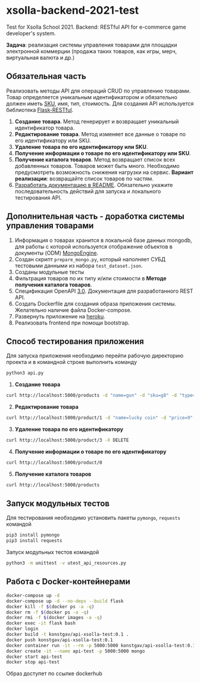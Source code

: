 # xsolla-backend-2021-test

Test for Xsolla School 2021. Backend: RESTful API for e-commerce game developer's system.

**Задача**: реализация системы управления товарами для площадки электронной коммерции (продажа таких товаров, как игры, мерч, виртуальная валюта и др.)

## Обязательная часть

Реализовать методы API для операций CRUD по управлению товарами. Товар определяется уникальным идентификатором и обязательно должен иметь [SKU](https://ru.wikipedia.org/wiki/SKU), имя, тип, стоимость. Для создания API используется библиотека [Flask-RESTful](https://flask-restful.readthedocs.io/en/latest/index.html).

1. **Создание товара**. Метод генерирует и возвращает уникальный идентификатор товара.
2. **Редактирование товара**. Метод изменяет все данные о товаре по его идентификатору или SKU.
3. **Удаление товара по его идентификатору или SKU**.
4. **Получение информации о товаре по его идентификатору или SKU**.
5. **Получение каталога товаров**. Метод возвращает список всех добавленных товаров. Товаров может быть много. Необходимо предусмотреть возможность снижения нагрузки на сервис. **Вариант реализации**: возвращайте список товаров по частям.
6. [Разработать документацию в README](https://medium.com/xsolla-tech/tips-to-help-developer-improve-their-test-tasks-69d5a3b948d3). Обязательно укажите последовательность действий для запуска и локального тестирования API.

## Дополнительная часть - доработка системы управления товарами

1. Информация о товарах хранится в локальной базе данных mongodb, для работы с которой используется отображение объектов в документы (ODM) [MongoEngine](http://mongoengine.org/).
2. Создан скрипт `prepare_mongo.py`, который наполняет СУБД тестовыми данными из набора `test_dataset.json`.
3. Созданы модульные тесты
4. Фильтрация товаров по их типу и/или стоимости в **Методе получения каталога товаров**.
5. Спецификация OpenAPI [3.0](https://swagger.io/specification/). Документация для разработанного REST API.
6. Создать Dockerfile для создания образа приложения системы. Желательно наличие файла Docker-compose.
7. Развернуть приложение на [heroku](https://www.heroku.com/).
8. Реализовать frontend при помощи bootstrap.

## Способ тестирования приложения

Для запуска приложения необходимо перейти рабочую директорию проекта и в командной строке выполнить команду

```bash
python3 api.py
```

1. **Создание товара**

```bash
curl http://localhost:5000/products -d "name=gun" -d "sku=g8" -d "type=item" -d "price=3" -X POST
```

2. **Редактирование товара**

```bash
curl http://localhost:5000/product/1 -d "name=lucky coin" -d "price=9" -X PUT
```

3. **Удаление товара по его идентификатору** 

```bash
curl http://localhost:5000/product/3 -X DELETE
```

4. **Получение информации о товаре по его идентификатору**

```bash
curl http://localhost:5000/product/0
```

5. **Получение каталога товаров**

```bash
curl http://localhost:5000/products
```

## Запуск модульных тестов

Для тестирования необходимо установить пакеты `pymongo`, `requests` командой
```bash
pip3 install pymongo
pip3 install requests
```
Запуск модульных тестов командой
```bash
python3 -m unittest -v utest_api_resources.py
```

## Работа с Docker-контейнерами

```bash
docker-compose up -d
docker-compose up -d --no-deps --build flask
docker kill -f $(docker ps -a -q)
docker rm -f $(docker ps -a -q)
docker rmi -f $(docker images -a -q)
docker exec -it flask bash
docker login
docker build -t konstgav/api-xsolla-test:0.1 .
docker push konstgav/api-xsolla-test:0.1
docker container run -it --rm -p 5000:5000 konstgav/api-xsolla-test:0.1
docker create -it --name api-test -p 5000:5000 mongo
docker start api-test
docker stop api-test
```

Образ доступет по ссылке dockerhub
